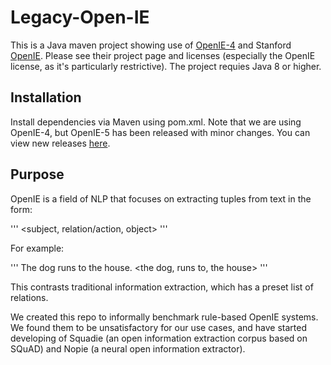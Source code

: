 # Legacy-Open-IE

This is a Java maven project showing use of [OpenIE-4](https://github.com/allenai/openie-standalone) and Stanford [OpenIE](https://nlp.stanford.edu/software/openie.html). Please see their project page and licenses (especially the OpenIE license, as it's particularly restrictive). The project requies Java 8 or higher. 

## Installation

Install dependencies via Maven using pom.xml. Note that we are using OpenIE-4, but OpenIE-5 has been released with minor changes. You can view new releases [here](https://search.maven.org/#search%7Cga%7C1%7Copenie).

## Purpose

OpenIE is a field of NLP that focuses on extracting tuples from text in the form:

'''
<subject, relation/action, object>
'''

For example:

'''
The dog runs to the house.
<the dog, runs to, the house>
'''

This contrasts traditional information extraction, which has a preset list of relations. 

We created this repo to informally benchmark rule-based OpenIE systems. We found them to be unsatisfactory for our use cases, and have started developing of Squadie (an open information extraction corpus based on SQuAD) and Nopie (a neural open information extractor).

